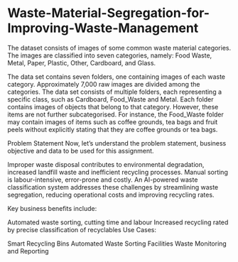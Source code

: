 # Waste-Material-Segregation-for-Improving-Waste-Management

The dataset consists of images of some common waste material categories. The images are classified into seven categories, namely: Food Waste, Metal, Paper, Plastic, Other, Cardboard, and Glass. 

 

The data set contains seven folders, one containing images of each waste category.
Approximately 7,000 raw images are divided among the categories.
The data set consists of multiple folders, each representing a specific class, such as Cardboard, Food_Waste and Metal.
Each folder contains images of objects that belong to that category. However, these items are not further subcategorised.
For instance, the Food_Waste folder may contain images of items such as coffee grounds, tea bags and fruit peels without explicitly stating that they are coffee grounds or tea bags.

Problem Statement
Now, let’s understand the problem statement, business objective and data to be used for this assignment.

Improper waste disposal contributes to environmental degradation, increased landfill waste and inefficient recycling processes. Manual sorting is labour-intensive, error-prone and costly. An AI-powered waste classification system addresses these challenges by streamlining waste segregation, reducing operational costs and improving recycling rates.
 

Key business benefits include:

Automated waste sorting, cutting time and labour
Increased recycling rated by precise classification of recyclables
Use Cases:

Smart Recycling Bins
Automated Waste Sorting Facilities
Waste Monitoring and Reporting
